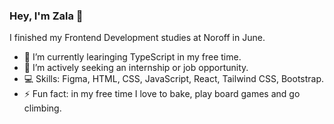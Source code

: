 ### Hey, I'm Zala 👋

I finished my Frontend Development studies at Noroff in June. 

- 🔭 I’m currently learinging TypeScript in my free time.
- 🤔 I’m actively seeking an internship or job opportunity.
- 💻 Skills: Figma, HTML, CSS, JavaScript, React, Tailwind CSS, Bootstrap.
- ⚡ Fun fact: in my free time I love to bake, play board games and go climbing.
